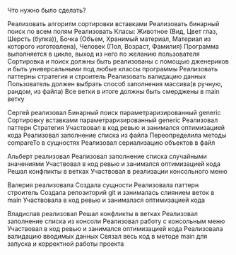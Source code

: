 Что нужно было сделать?

Реализовать алгоритм сортировки вставками
Реализовать бинарный поиск по всем полям
Реализовать Класы: Животное (Вид, Цвет глаз, Шерсть (булка)), Бочка (Объем, Хранимый материал, Материал из которого изготовлена), Человек (Пол, Возраст, Фамилия)
Программа выполняется в цикле, выход из него по желанию пользователя
Сортировка и поиск должны быть реализованы с помощью дженериков и быть универсальными под любые классы программы
Реализовать паттерны стратегия и строитель
Реализовать валидацию данных
Пользователь должен выбрать способ заполнения массива(в ручную, рандом, из файла)
Все ветки в итоге должны быть смерджены в main ветку

Сергей реализовал
Бинарный поиск параметраризированный generic
Сортировку вставками параметраризированный generic
Реализовал паттерн Стратегия
Участвовал в код ревью и занимался оптимизацией кода
Реализовал заполнение списка из файла
Переопределила методы compareTo в сущностях
Реализовал сериализацию объектов в файл

Альберт реализовал
Реализовал заполнение списка случайными значениями
Участвовал в код ревью и занимался оптимизацией кода
Решал конфликты в ветках
Участвовал в реализации консольного меню

Валерия реализовала
Создала сущности
Реализовала паттерн строитель
Создала репозиторий git и занималась слиянием веток в main
Участвовала в код ревью и занималася оптимизацией кода

Владислав реализовал
Решал конфликты в ветках
Реализовал заполнение списка из консоли
Реализовал работу с консольным меню
Участвовал в код ревью и занимался оптимизацией кода
Реализовала валидацию вводимых данных
Связал весь код в методе main для запуска и корректной работы проекта
